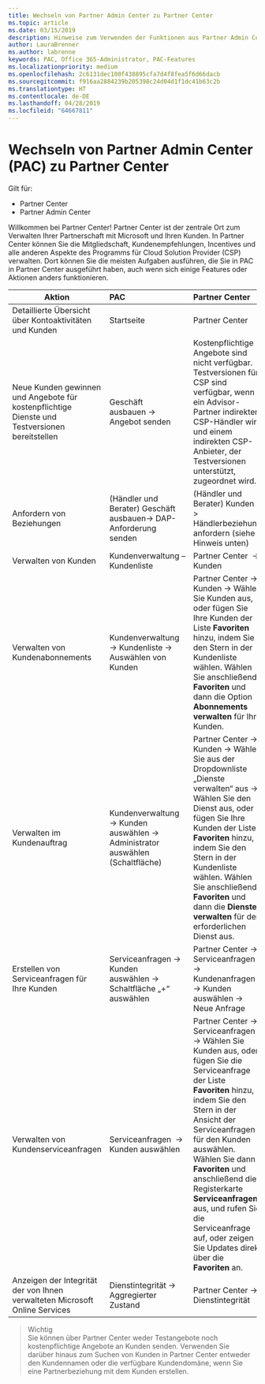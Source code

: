 ```yaml
---
title: Wechseln von Partner Admin Center zu Partner Center
ms.topic: article
ms.date: 03/15/2019
description: Hinweise zum Verwenden der Funktionen aus Partner Admin Center im Partner Center
author: LauraBrenner
ms.author: labrenne
keywords: PAC, Office 365-Administrator, PAC-Features
ms.localizationpriority: medium
ms.openlocfilehash: 2c6131dec100f438895cfa7d4f8fea5f6d66dacb
ms.sourcegitcommit: f916aa2884239b205398c24d04d1f1dc41b63c2b
ms.translationtype: HT
ms.contentlocale: de-DE
ms.lasthandoff: 04/28/2019
ms.locfileid: "64667811"
---
```

# <a name="moving-from-partner-admin-center-pac-to-the-partner-center"></a>Wechseln von Partner Admin Center (PAC) zu Partner Center

Gilt für:
- Partner Center
- Partner Admin Center

Willkommen bei Partner Center! Partner Center ist der zentrale Ort zum Verwalten Ihrer Partnerschaft mit Microsoft und Ihren Kunden. In Partner Center können Sie die Mitgliedschaft, Kundenempfehlungen, Incentives und alle anderen Aspekte des Programms für Cloud Solution Provider (CSP) verwalten. Dort können Sie die meisten Aufgaben ausführen, die Sie in PAC in Partner Center ausgeführt haben, auch wenn sich einige Features oder Aktionen anders funktionieren. 


|**Aktion**   |**PAC**   |**Partner Center**   |
|--------------|:--------------|:---------------|
|Detaillierte Übersicht über Kontoaktivitäten und Kunden|Startseite|Partner Center|
|Neue Kunden gewinnen und Angebote für kostenpflichtige Dienste und Testversionen bereitstellen|Geschäft ausbauen -> Angebot senden|Kostenpflichtige Angebote sind nicht verfügbar. Testversionen für CSP sind verfügbar, wenn ein Advisor-Partner indirekter CSP-Händler wird und einem indirekten CSP-Anbieter, der Testversionen unterstützt, zugeordnet wird. |
|Anfordern von Beziehungen|(Händler und Berater) Geschäft ausbauen-> DAP-Anforderung senden|(Händler und Berater) Kunden -> Händlerbeziehung anfordern (siehe Hinweis unten)|
|Verwalten von Kunden|Kundenverwaltung – Kundenliste|Partner Center  -> Kunden|
|Verwalten von Kundenabonnements|Kundenverwaltung -> Kundenliste -> Auswählen von Kunden|Partner Center -> Kunden -> Wählen Sie Kunden aus, oder fügen Sie Ihre Kunden der Liste **Favoriten** hinzu, indem Sie den Stern in der Kundenliste wählen. Wählen Sie anschließend **Favoriten** und dann die Option **Abonnements verwalten** für Ihre Kunden.|
|Verwalten im Kundenauftrag|Kundenverwaltung -> Kunden auswählen -> Administrator auswählen (Schaltfläche)|Partner Center -> Kunden -> Wählen Sie aus der Dropdownliste „Dienste verwalten“ aus -> Wählen Sie den Dienst aus, oder fügen Sie Ihre Kunden der Liste **Favoriten** hinzu, indem Sie den Stern in der Kundenliste wählen. Wählen Sie anschließend **Favoriten** und dann die **Dienste verwalten** für den erforderlichen Dienst aus.|
|Erstellen von Serviceanfragen für Ihre Kunden|Serviceanfragen -> Kunden auswählen -> Schaltfläche „+“ auswählen | Partner Center -> Serviceanfragen -> Kundenanfragen -> Kunden auswählen -> Neue Anfrage|
|Verwalten von Kundenserviceanfragen| Serviceanfragen  -> Kunden auswählen|Partner Center -> Serviceanfragen -> Wählen Sie Kunden aus, oder fügen Sie die Serviceanfrage der Liste **Favoriten** hinzu, indem Sie den Stern in der Ansicht der Serviceanfragen für den Kunden auswählen. Wählen Sie dann **Favoriten** und anschließend die Registerkarte **Serviceanfragen** aus, und rufen Sie die Serviceanfrage auf, oder zeigen Sie Updates direkt über die **Favoriten** an.|
|Anzeigen der Integrität der von Ihnen verwalteten Microsoft Online Services|Dienstintegrität -> Aggregierter Zustand|Partner Center -> Dienstintegrität|

>Wichtig<br>
Sie können über Partner Center weder Testangebote noch kostenpflichtige Angebote an Kunden senden. Verwenden Sie darüber hinaus zum Suchen von Kunden in Partner Center entweder den Kundennamen oder die verfügbare Kundendomäne, wenn Sie eine Partnerbeziehung mit dem Kunden erstellen.